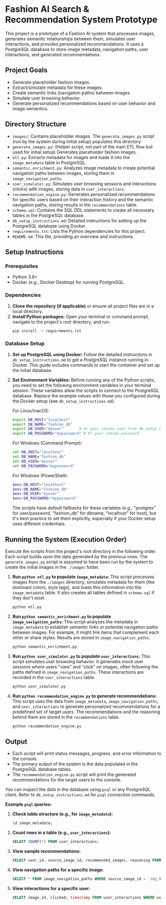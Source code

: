 # Fashion AI Search & Recommendation System Prototype

This project is a prototype of a Fashion AI system that processes images, generates semantic relationships between them, simulates user interactions, and provides personalized recommendations. It uses a PostgreSQL database to store image metadata, navigation paths, user interactions, and generated recommendations.

## Project Goals
- Generate placeholder fashion images.
- Extract/simulate metadata for these images.
- Create semantic links (navigation paths) between images.
- Simulate user browsing behavior.
- Generate personalized recommendations based on user behavior and image semantics.

## Directory Structure

-   `images/`: Contains placeholder images. The `generate_images.py` script (run by the system during initial setup) populates this directory.
-   `generate_images.py`: (Helper script, not part of the main ETL flow but used for initial setup) Generates placeholder fashion images.
-   `etl.py`: Extracts metadata for images and loads it into the `image_metadata` table in PostgreSQL.
-   `semantic_enrichment.py`: Analyzes image metadata to create potential navigation paths between images, storing them in `image_navigation_paths`.
-   `user_simulator.py`: Simulates user browsing sessions and interactions (clicks) with images, storing data in `user_interactions`.
-   `recommendation_engine.py`: Generates personalized recommendations for specific users based on their interaction history and the semantic navigation paths, storing results in the `recommendations` table.
-   `schema.sql`: Contains the SQL DDL statements to create all necessary tables in the PostgreSQL database.
-   `db_setup_instructions.md`: Detailed instructions for setting up the PostgreSQL database using Docker.
-   `requirements.txt`: Lists the Python dependencies for this project.
-   `README.md`: This file, providing an overview and instructions.

## Setup Instructions

### Prerequisites
-   Python 3.8+
-   Docker (e.g., Docker Desktop) for running PostgreSQL.

### Dependencies
1.  **Clone the repository (if applicable)** or ensure all project files are in a local directory.
2.  **Install Python packages:**
    Open your terminal or command prompt, navigate to the project's root directory, and run:
    ```bash
    pip install -r requirements.txt
    ```

### Database Setup
1.  **Set up PostgreSQL using Docker:**
    Follow the detailed instructions in `db_setup_instructions.md` to get a PostgreSQL instance running in Docker. This guide includes commands to start the container and set up the initial database.

2.  **Set Environment Variables:**
    Before running any of the Python scripts, you need to set the following environment variables in your terminal session. These variables allow the scripts to connect to the PostgreSQL database. Replace the example values with those you configured during the Docker setup (see `db_setup_instructions.md`).

    For Linux/macOS:
    ```bash
    export DB_HOST="localhost"
    export DB_NAME="fashion_db"
    export DB_USER="myuser"       # Or your chosen user from db_setup_instructions.md
    export DB_PASSWORD="mypassword" # Or your chosen password
    ```

    For Windows (Command Prompt):
    ```cmd
    set DB_HOST="localhost"
    set DB_NAME="fashion_db"
    set DB_USER="myuser"
    set DB_PASSWORD="mypassword"
    ```

    For Windows (PowerShell):
    ```powershell
    $env:DB_HOST="localhost"
    $env:DB_NAME="fashion_db"
    $env:DB_USER="myuser"
    $env:DB_PASSWORD="mypassword"
    ```
    The scripts have default fallbacks for these variables (e.g., "postgres" for user/password, "fashion_db" for dbname, "localhost" for host), but it's best practice to set them explicitly, especially if your Docker setup uses different credentials.

## Running the System (Execution Order)

Execute the scripts from the project's root directory in the following order. Each script builds upon the data generated by the previous ones. The `generate_images.py` script is assumed to have been run by the system to create the initial images in the `./images` folder.

1.  **Run `python etl.py` to populate `image_metadata`:**
    This script processes images from the `./images` directory, simulates metadata for them (like dominant colors, style tags), and loads this information into the `image_metadata` table. It also creates all tables defined in `schema.sql` if they don't exist.
    ```bash
    python etl.py
    ```

2.  **Run `python semantic_enrichment.py` to populate `image_navigation_paths`:**
    This script analyzes the metadata in `image_metadata` to establish semantic links or potential navigation paths between images. For example, it might link items that complement each other or share styles. Results are stored in `image_navigation_paths`.
    ```bash
    python semantic_enrichment.py
    ```

3.  **Run `python user_simulator.py` to populate `user_interactions`:**
    This script simulates user browsing behavior. It generates mock user sessions where users "view" and "click" on images, often following the paths defined in `image_navigation_paths`. These interactions are recorded in the `user_interactions` table.
    ```bash
    python user_simulator.py
    ```

4.  **Run `python recommendation_engine.py` to generate recommendations:**
    This script uses the data from `image_metadata`, `image_navigation_paths`, and `user_interactions` to generate personalized recommendations for a predefined set of target users. The recommendations and the reasoning behind them are stored in the `recommendations` table.
    ```bash
    python recommendation_engine.py
    ```

## Output

-   Each script will print status messages, progress, and error information to the console.
-   The primary output of the system is the data populated in the PostgreSQL database tables.
-   The `recommendation_engine.py` script will print the generated recommendations for the target users to the console.

You can inspect the data in the database using `psql` or any PostgreSQL client. Refer to `db_setup_instructions.md` for `psql` connection commands.

**Example `psql` queries:**

1.  **Check table structure (e.g., for `image_metadata`):**
    ```sql
    \d image_metadata;
    ```

2.  **Count rows in a table (e.g., `user_interactions`):**
    ```sql
    SELECT COUNT(*) FROM user_interactions;
    ```

3.  **View sample recommendations:**
    ```sql
    SELECT user_id, source_image_id, recommended_images, reasoning FROM recommendations LIMIT 5;
    ```

4.  **View navigation paths for a specific image:**
    ```sql
    SELECT * FROM image_navigation_paths WHERE source_image_id = 'img_001.jpg';
    ```

5.  **View interactions for a specific user:**
    ```sql
    SELECT image_id, clicked, timestamp FROM user_interactions WHERE user_id = 'user001' ORDER BY timestamp DESC;
    ```
